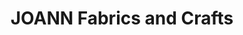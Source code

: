 ---
title: "JOANN Fabrics and Crafts"
url: /ontario-gateway-plaza/joann-fabrics-and-crafts/
shop: craft
---